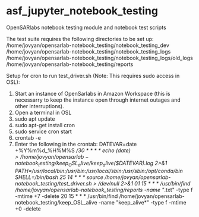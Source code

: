 # asf_jupyter_notebook_testing
OpenSARlabs notebook testing module and notebook test scripts

The test suite requires the following directories to be set up:
/home/jovyan/opensarlab-notebook_testing/notebook_testing_dev
/home/jovyan/opensarlab-notebook_testing/notebook_testing_logs
/home/jovyan/opensarlab-notebook_testing/notebook_testing_logs/old_logs
/home/jovyan/opensarlab-notebook_testing/reports

Setup for cron to run test_driver.sh (Note: This requires sudo access in OSL):
1) Start an instance of OpenSarlabs in Amazon Workspace (this is necessarry to keep the instance open through internet outages and other interruptions).
2) Open a terminal in OSL
3) sudo apt update
4) sudo apt-get install cron
5) sudo service cron start
6) crontab -e
7) Enter the following in the crontab:
DATEVAR=date +%Y%m%d_%H%M%S
*/30 * * * * echo $(date)  > /home/jovyan/opensarlab-notebook_testing/keep_OSL_alive/keep_alive$($DATEVAR).log 2>&1
PATH=/usr/local/bin:/usr/bin:/usr/local/sbin:/usr/sbin:/opt/conda/bin
SHELL=/bin/bash
25 14 * * * source /home/jovyan/opensarlab-notebook_testing/test_driver.sh > /dev/null 2>&1
01 15 * * * /usr/bin/find /home/jovyan/opensarlab-notebook_testing/reports -name "*.txt" -type f -mtime +7 -delete
20 15 * * * /usr/bin/find /home/jovyan/opensarlab-notebook_testing/keep_OSL_alive -name "keep_alive*" -type f -mtime +0 -delete
